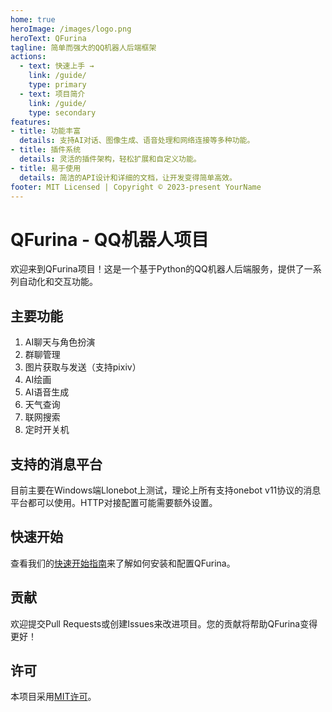 ```yaml
---
home: true
heroImage: /images/logo.png
heroText: QFurina
tagline: 简单而强大的QQ机器人后端框架
actions:
  - text: 快速上手 →
    link: /guide/
    type: primary
  - text: 项目简介
    link: /guide/
    type: secondary
features:
- title: 功能丰富
  details: 支持AI对话、图像生成、语音处理和网络连接等多种功能。
- title: 插件系统
  details: 灵活的插件架构，轻松扩展和自定义功能。
- title: 易于使用
  details: 简洁的API设计和详细的文档，让开发变得简单高效。
footer: MIT Licensed | Copyright © 2023-present YourName
---
```


# QFurina - QQ机器人项目

欢迎来到QFurina项目！这是一个基于Python的QQ机器人后端服务，提供了一系列自动化和交互功能。

## 主要功能

1. AI聊天与角色扮演
2. 群聊管理
3. 图片获取与发送（支持pixiv）
4. AI绘画
5. AI语音生成
6. 天气查询
7. 联网搜索
8. 定时开关机

## 支持的消息平台

目前主要在Windows端Llonebot上测试，理论上所有支持onebot v11协议的消息平台都可以使用。HTTP对接配置可能需要额外设置。

## 快速开始

查看我们的[快速开始指南](/guide/installation.html)来了解如何安装和配置QFurina。

## 贡献

欢迎提交Pull Requests或创建Issues来改进项目。您的贡献将帮助QFurina变得更好！

## 许可

本项目采用[MIT许可](https://github.com/syuchua/QFurina/blob/main/LICENSE)。